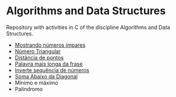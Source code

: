 # Algorithms and Data Structures

Repository with activities in C of the discipline Algorithms and Data Structures.

- [Mostrando números ímpares](https://github.com/gabriellearruda/ufabc-algorithms-and-data-structures-I/blob/main/atvs/atv1.c)
- [Número Triangular](https://github.com/gabriellearruda/ufabc-algorithms-and-data-structures-I/blob/main/atvs/atv2.c)
- [Distância de pontos](https://github.com/gabriellearruda/ufabc-algorithms-and-data-structures-I/blob/main/atvs/atv3.c)
- [Palavra mais longa da frase](https://github.com/gabriellearruda/ufabc-algorithms-and-data-structures-I/blob/main/atvs/atv4.c)
- [Inverte sequência de números](https://github.com/gabriellearruda/ufabc-algorithms-and-data-structures-I/blob/main/atvs/atv5.c)
- [Soma Abaixo da Diagonal](https://github.com/gabriellearruda/ufabc-algorithms-and-data-structures-I/blob/main/atvs/atv6.c)
- Mínimo e máximo
- Palíndromo

